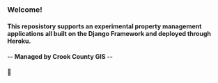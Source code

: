 ### Welcome!

#### This reposistory supports an experimental property management applications all built on the Django Framework and deployed through Heroku.

#### -- Managed by Crook County GIS --

🌱
